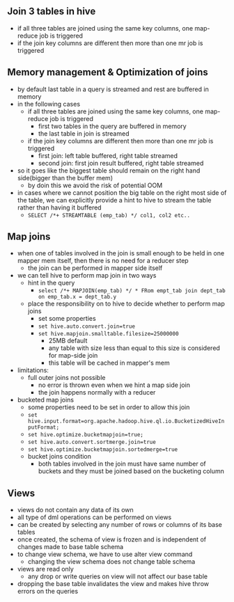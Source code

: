 ## Join 3 tables in hive
- if all three tables are joined using the same key columns, one map-reduce job is triggered
- if the join key columns are different then more than one mr job is triggered

## Memory management & Optimization of joins
- by default last table in a query is streamed and rest are buffered in memory
- in the following cases
	- if all three tables are joined using the same key columns, one map-reduce job is triggered
		- first two tables in the query are buffered in memory
		- the last table in join is streamed
	- if the join key columns are different then more than one mr job is triggered
		- first join: left table buffered, right table streamed
		- second join: first join result buffered, right table streamed
- so it goes like the biggest table should remain on the right hand side(bigger than the buffer mem)
	- by doin this we avoid the risk of potential OOM
- in cases where we cannot position the big table on the right most side of the table, we can explicitly provide a hint to hive to stream the table rather than having it buffered
	- `SELECT /*+ STREAMTABLE (emp_tab) */ col1, col2 etc..`

## Map joins
- when one of tables involved in the join is small enough to be held in one mapper mem itself, then there is no need for a reducer step
	- the join can be performed in mapper side itself
- we can tell hive to perform map join in two ways
	- hint in the query
		- `select /*+ MAPJOIN(emp_tab) */ * FRom empt_tab join dept_tab on emp_tab.x = dept_tab.y`
	- place the responsibility on to hive to decide whether to perform map joins
		- set some properties
		- `set hive.auto.convert.join=true`
		- `set hive.mapjoin.smalltable.filesize=25000000`
			- 25MB default
			- any table with size less than equal to this size is considered for map-side join
			- this table will be cached in mapper's mem
- limitations: 
	- full outer joins not possible
		- no error is thrown even when we hint a map side join
		- the join happens normally with a reducer
- bucketed map joins
	- some properties need to be set in order to allow this join
	- `set hive.input.format=org.apache.hadoop.hive.ql.io.BucketizedHiveInputFormat;`
	- `set hive.optimize.bucketmapjoin=true;`
	- `set hive.auto.convert.sortmerge.join=true`
	- `set hive.optimize.bucketmapjoin.sortedmerge=true`
	- bucket joins condition
		- both tables involved in the join must have same number of buckets and they must be joined based on the bucketing column

## Views
- views do not contain any data of its own
- all type of dml operations can be performed on views
- can be created by selecting any number of rows or columns of its base tables
- once created, the schema of view is frozen and is independent of changes made to base table schema
- to change view schema, we have to use alter view command
	- changing the view schema does not change table schema
- views are read only
	- any drop or write queries on view will not affect our base table
- dropping the base table invalidates the view and makes hive throw errors on the queries